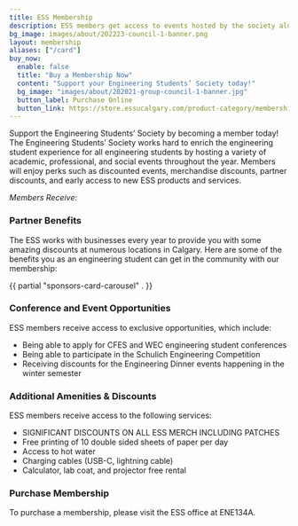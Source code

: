 ```yaml
---
title: ESS Membership
description: ESS members get access to events hosted by the society along with many other perks
bg_image: images/about/202223-council-1-banner.png
layout: membership
aliases: ["/card"]
buy_now:
  enable: false
  title: "Buy a Membership Now"
  content: "Support your Engineering Students’ Society today!"
  bg_image: "images/about/202021-group-council-1-banner.jpg"
  button_label: Purchase Online
  button_link: https://store.essucalgary.com/product-category/memberships/
---
```


Support the Engineering Students’ Society by becoming a member today! The Engineering Students’ Society works hard to enrich the engineering student experience for all engineering students by hosting a variety of academic, professional, and social events throughout the year. Members will enjoy perks such as discounted events, merchandise discounts, partner discounts, and early access to new ESS products and services.

_Members Receive:_

### Partner Benefits

The ESS works with businesses every year to provide you with some amazing discounts at numerous locations in Calgary. Here are some of the benefits you as an engineering student can get in the community with our membership:

{{ partial "sponsors-card-carousel" . }}

### Conference and Event Opportunities

ESS members receive access to exclusive opportunities, which include:
- Being able to apply for CFES and WEC engineering student conferences
- Being able to participate in the Schulich Engineering Competition
- Receiving discounts for the Engineering Dinner events happening in the winter semester

### Additional Amenities & Discounts

ESS members receive access to the following services:
- SIGNIFICANT DISCOUNTS ON ALL ESS MERCH INCLUDING PATCHES
- Free printing of 10 double sided sheets of paper per day
- Access to hot water
- Charging cables (USB-C, lightning cable)
- Calculator, lab coat, and projector free rental

### Purchase Membership

To purchase a membership, please visit the ESS office at ENE134A.